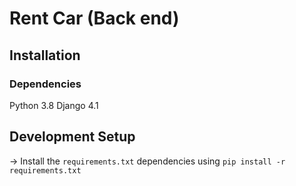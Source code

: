
# Rent Car (Back end)
## Installation
### Dependencies
Python 3.8
Django 4.1

## Development Setup

-> Install the `requirements.txt` dependencies using `pip install -r requirements.txt`
  